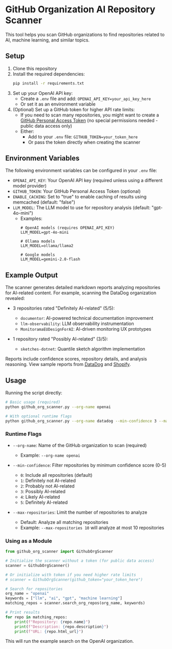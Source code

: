 # GitHub Organization AI Repository Scanner

This tool helps you scan GitHub organizations to find repositories related to AI, machine learning, and similar topics.

## Setup

1. Clone this repository
2. Install the required dependencies:
   ```bash
   pip install -r requirements.txt
   ```
3. Set up your OpenAI API key:
   - Create a `.env` file and add: `OPENAI_API_KEY=your_api_key_here`
   - Or set it as an environment variable
4. (Optional) Set up a GitHub token for higher API rate limits:
   - If you need to scan many repositories, you might want to create a [GitHub Personal Access Token](https://github.com/settings/tokens) (no special permissions needed - public data access only)
   - Either:
     - Add to your `.env` file: `GITHUB_TOKEN=your_token_here`
     - Or pass the token directly when creating the scanner

## Environment Variables

The following environment variables can be configured in your `.env` file:

- `OPENAI_API_KEY`: Your OpenAI API key (required unless using a different model provider)
- `GITHUB_TOKEN`: Your GitHub Personal Access Token (optional)
- `ENABLE_CACHING`: Set to "true" to enable caching of results using memcached (default: "false")
- `LLM_MODEL`: The LLM model to use for repository analysis (default: "gpt-4o-mini")
  - Examples:
    ```env
    # OpenAI models (requires OPENAI_API_KEY)
    LLM_MODEL=gpt-4o-mini
    
    # Ollama models
    LLM_MODEL=ollama/llama2
    
    # Google models
    LLM_MODEL=gemini-2.0-flash
    ```

## Example Output

The scanner generates detailed markdown reports analyzing repositories for AI-related content. For example, scanning the DataDog organization revealed:

- 3 repositories rated "Definitely AI-related" (5/5):
  - `documentor`: AI-powered technical documentation improvement
  - `llm-observability`: LLM observability instrumentation
  - `MonitoramaEUDesignForAI`: AI-driven monitoring UX prototypes

- 1 repository rated "Possibly AI-related" (3/5):
  - `sketches-dotnet`: Quantile sketch algorithm implementation

Reports include confidence scores, repository details, and analysis reasoning. View sample reports from [DataDog](datadog_sample_report.md) and [Shopify](shopify_sample_report.md).

## Usage

Running the script directly:

```bash
# Basic usage (required)
python github_org_scanner.py --org-name openai

# With optional runtime flags
python github_org_scanner.py --org-name datadog --min-confidence 3 --max-repositories 20
```

### Runtime Flags

- `--org-name`: Name of the GitHub organization to scan (required)
  - Example: `--org-name openai`

- `--min-confidence`: Filter repositories by minimum confidence score (0-5)
  - `0`: Include all repositories (default)
  - `1`: Definitely not AI-related
  - `2`: Probably not AI-related
  - `3`: Possibly AI-related
  - `4`: Likely AI-related
  - `5`: Definitely AI-related

- `--max-repositories`: Limit the number of repositories to analyze
  - Default: Analyze all matching repositories
  - Example: `--max-repositories 10` will analyze at most 10 repositories

### Using as a Module

```python
from github_org_scanner import GithubOrgScanner

# Initialize the scanner without a token (for public data access)
scanner = GithubOrgScanner()

# Or initialize with token if you need higher rate limits
# scanner = GithubOrgScanner(github_token="your_token_here")

# Search for repositories
org_name = "openai"
keywords = ["llm", "ai", "gpt", "machine learning"]
matching_repos = scanner.search_org_repos(org_name, keywords)

# Print results
for repo in matching_repos:
    print(f"Repository: {repo.name}")
    print(f"Description: {repo.description}")
    print(f"URL: {repo.html_url}")
```

This will run the example search on the OpenAI organization. 